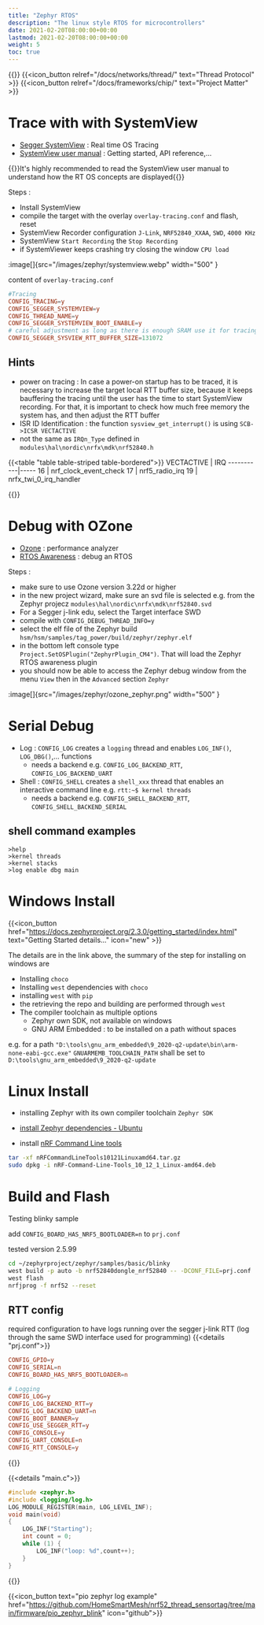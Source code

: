 ```yaml
---
title: "Zephyr RTOS"
description: "The linux style RTOS for microcontrollers"
date: 2021-02-20T08:00:00+00:00
lastmod: 2021-02-20T08:00:00+00:00
weight: 5
toc: true
---
```

{{<load-photoswipe >}}
{{<icon_button relref="/docs/networks/thread/" text="Thread Protocol" >}}
{{<icon_button relref="/docs/frameworks/chip/" text="Project Matter" >}}

# Trace with with SystemView
* [Segger SystemView](https://www.segger.com/products/development-tools/systemview/) : Real time OS Tracing
* [SystemView user manual](https://www.segger.com/downloads/free-utilities/UM08027) : Getting started, API reference,...

{{<hint warning>}}It's highly recommended to read the SystemView user manual to understand how the RT OS concepts are displayed{{</hint>}}

Steps :
* Install SystemView
* compile the target with the overlay `overlay-tracing.conf` and flash, reset
* SystemView Recorder configuration `J-Link`, `NRF52840_XXAA`, `SWD`, `4000 KHz`
* SystemView `Start Recording` the `Stop Recording`
* if SystemViewer keeps crashing try closing the window `CPU load`

:image[]{src="/images/zephyr/systemview.webp" width="500" }

content of `overlay-tracing.conf`
```conf
#Tracing
CONFIG_TRACING=y
CONFIG_SEGGER_SYSTEMVIEW=y
CONFIG_THREAD_NAME=y
CONFIG_SEGGER_SYSTEMVIEW_BOOT_ENABLE=y
# careful adjustment as long as there is enough SRAM use it for tracing 128 KB
CONFIG_SEGGER_SYSVIEW_RTT_BUFFER_SIZE=131072
```
## Hints
* power on tracing : In case a power-on startup has to be traced, it is necessary to increase the target local RTT buffer size, because it keeps bauffering the tracing until the user has the time to start SystemView recording. For that, it is important to check how much free memory the system has, and then adjust the RTT buffer
* ISR ID Identification : the function `sysview_get_interrupt()` is using `SCB->ICSR VECTACTIVE`
* not the same as `IRQn_Type` defined in `modules\hal\nordic\nrfx\mdk\nrf52840.h`

{{<table "table table-striped table-bordered">}}
VECTACTIVE | IRQ
-----------|-----
16 | nrf_clock_event_check
17 | nrf5_radio_irq
19 | nrfx_twi_0_irq_handler

{{</table>}}


# Debug with OZone
* [Ozone](https://www.segger.com/products/development-tools/ozone-j-link-debugger/) : performance analyzer
* [RTOS Awareness](https://www.segger.com/products/development-tools/ozone-j-link-debugger/technology/rtos-awareness/) : debug an RTOS

Steps :
* make sure to use Ozone version 3.22d or higher
* in the new project wizard, make sure an svd file is selected e.g. from the Zephyr projecz `modules\hal\nordic\nrfx\mdk\nrf52840.svd`
* For a Segger j-link edu, select the Target interface SWD
* compile with `CONFIG_DEBUG_THREAD_INFO=y`
* select the elf file of the Zephyr build `hsm/hsm/samples/tag_power/build/zephyr/zephyr.elf`
* in the bottom left console type `Project.SetOSPlugin("ZephyrPlugin_CM4")`. That will load the Zephyr RTOS awareness plugin
* you should now be able to access the Zephyr debug window from the menu `View` then in the `Advanced` section `Zephyr`

:image[]{src="/images/zephyr/ozone_zephyr.png" width="500" }

# Serial Debug
* Log : `CONFIG_LOG` creates a `logging` thread and enables `LOG_INF()`, `LOG_DBG()`,... functions
	* needs a backend e.g. `CONFIG_LOG_BACKEND_RTT`, `CONFIG_LOG_BACKEND_UART`
* Shell : `CONFIG_SHELL` creates a `shell_xxx` thread that enables an interactive command line e.g. `rtt:~$ kernel threads`
	* needs a backend e.g. `CONFIG_SHELL_BACKEND_RTT`, `CONFIG_SHELL_BACKEND_SERIAL`
## shell command examples
```shell
>help
>kernel threads
>kernel stacks
>log enable dbg main

```

# Windows Install
{{<icon_button href="https://docs.zephyrproject.org/2.3.0/getting_started/index.html" text="Getting Started details..."  icon="new" >}}

The details are in the link above, the summary of the step for installing on windows are
* Installing `choco`
* Installing `west` dependencies with `choco`
* installing `west` with `pip`
* the retrieving the repo and building are performed through `west`
* The compiler toolchain as multiple options
  * Zephyr own SDK, not available on windows
  * GNU ARM Embedded : to be installed on a path without spaces

e.g. for a path `"D:\tools\gnu_arm_embedded\9_2020-q2-update\bin\arm-none-eabi-gcc.exe"` `GNUARMEMB_TOOLCHAIN_PATH` shall be set to `D:\tools\gnu_arm_embedded\9_2020-q2-update`
# Linux Install
* installing Zephyr with its own compiler toolchain `Zephyr SDK`

* [install Zephyr dependencies - Ubuntu](https://developer.nordicsemi.com/nRF_Connect_SDK/doc/latest/zephyr/getting_started/index.html#install-required-tools)
* install [nRF Command Line tools](https://www.nordicsemi.com/Software-and-tools/Development-Tools/nRF-Command-Line-Tools/Download#infotabs)

```bash
tar -xf nRFCommandLineTools10121Linuxamd64.tar.gz
sudo dpkg -i nRF-Command-Line-Tools_10_12_1_Linux-amd64.deb
```
# Build and Flash

Testing blinky sample

add `CONFIG_BOARD_HAS_NRF5_BOOTLOADER=n` to `prj.conf`

tested version 2.5.99
```bash
cd ~/zephyrproject/zephyr/samples/basic/blinky
west build -p auto -b nrf52840dongle_nrf52840 -- -DCONF_FILE=prj.conf
west flash
nrfjprog -f nrf52 --reset
```
## RTT config
required configuration to have logs running over the segger j-link RTT (log through the same SWD interface used for programming)
{{<details "prj.conf">}}
```conf
CONFIG_GPIO=y
CONFIG_SERIAL=n
CONFIG_BOARD_HAS_NRF5_BOOTLOADER=n

# Logging
CONFIG_LOG=y
CONFIG_LOG_BACKEND_RTT=y
CONFIG_LOG_BACKEND_UART=n
CONFIG_BOOT_BANNER=y
CONFIG_USE_SEGGER_RTT=y
CONFIG_CONSOLE=y
CONFIG_UART_CONSOLE=n
CONFIG_RTT_CONSOLE=y
```
{{</details>}}

{{<details "main.c">}}
```C
#include <zephyr.h>
#include <logging/log.h>
LOG_MODULE_REGISTER(main, LOG_LEVEL_INF);
void main(void)
{
	LOG_INF("Starting");
	int count = 0;
	while (1) {
		LOG_INF("loop: %d",count++);
	}
}

```
{{</details>}}

{{<icon_button text="pio zephyr log example" href="https://github.com/HomeSmartMesh/nrf52_thread_sensortag/tree/main/firmware/pio_zephyr_blink" icon="github">}}
